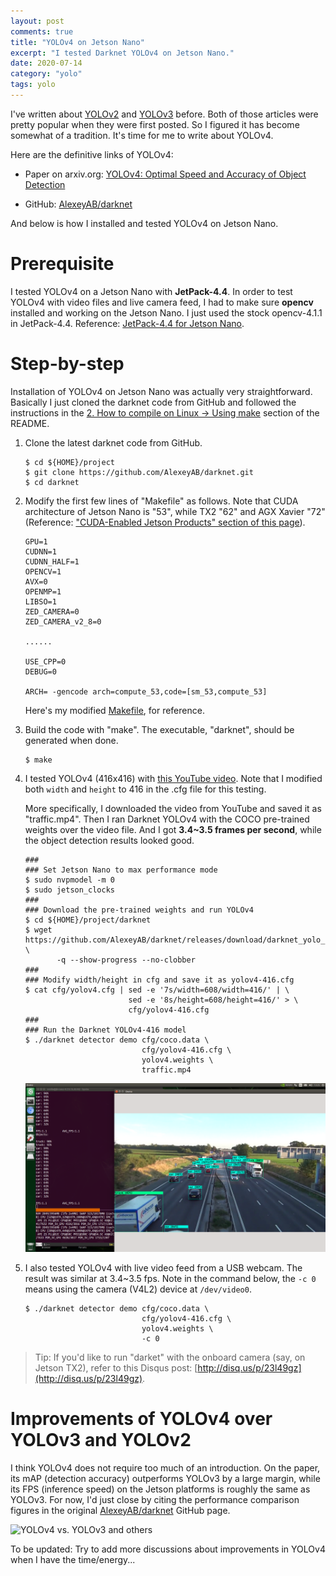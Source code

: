```yaml
---
layout: post
comments: true
title: "YOLOv4 on Jetson Nano"
excerpt: "I tested Darknet YOLOv4 on Jetson Nano."
date: 2020-07-14
category: "yolo"
tags: yolo
---
```


I've written about [YOLOv2](https://jkjung-avt.github.io/yolov2/) and [YOLOv3](https://jkjung-avt.github.io/yolov3/) before.  Both of those articles were pretty popular when they were first posted.  So I figured it has become somewhat of a tradition.  It's time for me to write about YOLOv4.

Here are the definitive links of YOLOv4:

* Paper on arxiv.org:  [YOLOv4: Optimal Speed and Accuracy of Object Detection](https://arxiv.org/abs/2004.10934)

* GitHub:  [AlexeyAB/darknet](https://github.com/AlexeyAB/darknet)

And below is how I installed and tested YOLOv4 on Jetson Nano.

# Prerequisite

I tested YOLOv4 on a Jetson Nano with **JetPack-4.4**.  In order to test YOLOv4 with video files and live camera feed, I had to make sure **opencv** installed and working on the Jetson Nano.  I just used the stock opencv-4.1.1 in JetPack-4.4.  Reference: [JetPack-4.4 for Jetson Nano](https://jkjung-avt.github.io/jetpack-4.4/).

# Step-by-step

Installation of YOLOv4 on Jetson Nano was actually very straightforward.  Basically I just cloned the darknet code from GitHub and followed the instructions in the [2. How to compile on Linux -> Using make](https://github.com/AlexeyAB/darknet#how-to-compile-on-linux-using-make) section of the README.

1. Clone the latest darknet code from GitHub.

   ```shell
   $ cd ${HOME}/project
   $ git clone https://github.com/AlexeyAB/darknet.git
   $ cd darknet
   ```

2. Modify the first few lines of "Makefile" as follows.  Note that CUDA architecture of Jetson Nano is "53", while TX2 "62" and AGX Xavier "72" (Reference: ["CUDA-Enabled Jetson Products" section of this page](https://developer.nvidia.com/cuda-gpus)).

   ```
   GPU=1
   CUDNN=1
   CUDNN_HALF=1
   OPENCV=1
   AVX=0
   OPENMP=1
   LIBSO=1
   ZED_CAMERA=0
   ZED_CAMERA_v2_8=0

   ......

   USE_CPP=0
   DEBUG=0

   ARCH= -gencode arch=compute_53,code=[sm_53,compute_53]
   ```

   Here's my modified [Makefile](/assets/2020-07-14-yolov4/Makefile), for reference.

3. Build the code with "make".  The executable, "darknet", should be generated when done.

   ```shell
   $ make
   ```

4. I tested YOLOv4 (416x416) with [this YouTube video](https://youtu.be/wqctLW0Hb_0).  Note that I modified both `width` and `height` to 416 in the .cfg file for this testing.

   More specifically, I downloaded the video from YouTube and saved it as "traffic.mp4".  Then I ran Darknet YOLOv4 with the COCO pre-trained weights over the video file.  And I got **3.4~3.5 frames per second**, while the object detection results looked good.

   ```shell
   ###
   ### Set Jetson Nano to max performance mode
   $ sudo nvpmodel -m 0
   $ sudo jetson_clocks
   ###
   ### Download the pre-trained weights and run YOLOv4
   $ cd ${HOME}/project/darknet
   $ wget https://github.com/AlexeyAB/darknet/releases/download/darknet_yolo_v3_optimal/yolov4.weights \
          -q --show-progress --no-clobber
   ###
   ### Modify width/height in cfg and save it as yolov4-416.cfg
   $ cat cfg/yolov4.cfg | sed -e '7s/width=608/width=416/' | \
                          sed -e '8s/height=608/height=416/' > \
                          cfg/yolov4-416.cfg
   ###
   ### Run the Darknet YOLOv4-416 model
   $ ./darknet detector demo cfg/coco.data \
                             cfg/yolov4-416.cfg \
                             yolov4.weights \
                             traffic.mp4
   ```

   ![yolov4 testing screenshot](/assets/2020-07-14-yolov4/yolov4-test.png)

5. I also tested YOLOv4 with live video feed from a USB webcam.  The result was similar at 3.4~3.5 fps.  Note in the command below, the `-c 0` means using the camera (V4L2) device at `/dev/video0`.

   ```shell
   $ ./darknet detector demo cfg/coco.data \
                             cfg/yolov4-416.cfg \
                             yolov4.weights \
                             -c 0
   ```

> Tip:  If you'd like to run "darket" with the onboard camera (say, on Jetson TX2), refer to this Disqus post: [http://disq.us/p/23l49gz](http://disq.us/p/23l49gz).

# Improvements of YOLOv4 over YOLOv3 and YOLOv2

I think YOLOv4 does not require too much of an introduction.  On the paper, its mAP (detection accuracy) outperforms YOLOv3 by a large margin, while its FPS (inference speed) on the Jetson platforms is roughly the same as YOLOv3.  For now, I'd just close by citing the performance comparison figures in the original [AlexeyAB/darknet](https://github.com/AlexeyAB/darknet) GitHub page.

![YOLOv4 vs. YOLOv3 and others](https://user-images.githubusercontent.com/4096485/82835867-f1c62380-9ecd-11ea-9134-1598ed2abc4b.png)

To be updated:  Try to add more discussions about improvements in YOLOv4 when I have the time/energy...
